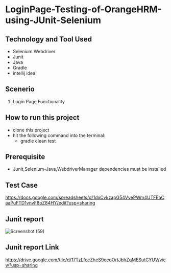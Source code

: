 # LoginPage-Testing-of-OrangeHRM-using-JUnit-Selenium


## Technology and Tool Used
- Selenium Webdriver
- Junit
- Java
- Gradle
- intellij idea 

## Scenerio
1. Login Page Functionality

## How to run this project
- clone this project
- hit the following command into the terminal:
  - gradle clean test

## Prerequisite
- Junit,Selenium-Java,WebdriverManager dependencies must be installed

## Test Case
https://docs.google.com/spreadsheets/d/1dxCvkzapG54VvePWm4UTFEaCaaPuFTD1vnvF8oZ84HY/edit?usp=sharing

## Junit report
![Screenshot (59)](https://user-images.githubusercontent.com/29010350/199383504-99a2c6ba-4353-4c74-a023-942f9c6682dc.png)

## Junit report Link
https://drive.google.com/file/d/17TzLfocZheS9ocoOrtJbhZqMESutCYUV/view?usp=sharing


